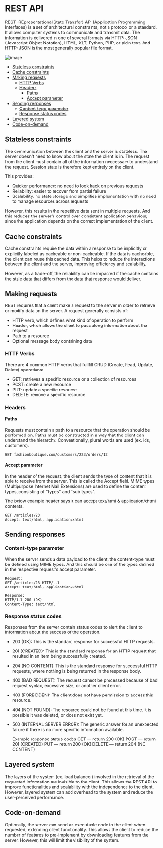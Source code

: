 # REST API
REST (REpresentational State Transfer) API (Application Programming Interfaces) is a set of architectural constraints, not a protocol or a standard.
It allows computer systems to communicate and transmit data. The information is delivered in one of several formats via
HTTP: JSON (Javascript Object Notation), HTML, XLT, Python, PHP, or plain text. And HTTP: JSON is the most generally popular file format.

![image](https://user-images.githubusercontent.com/46085656/177357787-e70ef31f-5135-45ee-87b0-073d548e7ba6.png)

- [Stateless constraints](#stateless-constraints)
- [Cache constraints](#cache-constraints)
- [Making requests](#making-requests)
  - [HTTP Verbs](#http-verbs)
  - [Headers](#headers)
    - [Paths](#paths)
    - [Accept parameter](#accept-parameter)
- [Sending responses](#sending-responses)
  - [Content-type parameter](#content-type-parameter)
  - [Response status codes](#response-status-codes)
- [Layered system](#layered-system)
- [Code-on-demand](#code-on-demand)

## Stateless constraints
The communication between the client and the server is stateless. The server doesn't need to know about the state the client is in.
The request from the client must contain all of the information neccessary to understand the request. Session state is therefore kept entirely on the client.

This provides:
- Quicker performance: no need to look back on previous requests
- Reliability: easier to recover from partial failure
- Scalability: no state storage and simplifies implementation with no need to manage resources across requests

However, this results in the repetitive data sent in multiple requests. And this reduces the server's control over consistent application behaviour, since
the application depends on the correct implementation of the client.

## Cache constraints
Cache constraints require the data within a response to be implicitly or explicitly labeled as cacheable or non-cacheable. If the data is cacheable, 
the client can reuse this cached data. This helps to reduce the interactions between the client and the server, improving efficiency and scalability. 

However, as a trade-off, the reliability can be impacted if the cache contains the stale data that differs from the data that response would deliver.

## Making requests
REST requires that a client make a request to the server in order to retrieve or modify data on the server. A request generally consists of:
- HTTP verb, which defines what kind of operation to perform
- Header, which allows the client to pass along information about the request
- Path to a resource
- Optional message body containing data

### HTTP Verbs
There are 4 common HTTP verbs that fullfill CRUD (Create, Read, Update, Delete) operations:
- GET: retrieves a specific resource or a collection of resources
- POST: create a new resource
- PUT: update a specific resource
- DELETE: remove a specific resource

### Headers
#### Paths
Requests must contain a path to a resource that the operation should be performed on. Paths must be constructed in a way that the client can
understand the hierarchy. Conventionally, plural words are used (ex. ids, customers).

    GET fashionboutique.com/customers/223/orders/12
    
#### Accept parameter
In the header of the request, the client sends the type of content that it is able to receive from the server. This is called the Accept field.
MIME types (Multipurpose Internet Mail Extensions) are used to define the content types, consisting of "types" and "sub types".

The below example header says it can accept text/html & application/xhtml contents.

    GET /articles/23
    Accept: text/html, application/xhtml
    


## Sending responses
### Content-type parameter
When the server sends a data payload to the client, the content-type must be defined using MIME types. And this should be one of the types
defined in the respective request's accept parameter.

    Request:
    GET /articles/23 HTTP/1.1
    Accept: text/html, application/xhtml
    
    Response:
    HTTP/1.1 200 (OK)
    Content-Type: text/html
    
### Response status codes
Responses from the server contain status codes to alert the client to information about the success of the operation.

- 200 (OK): This is the standard response for successful HTTP requests.
- 201 (CREATED): This is the standard response for an HTTP request that resulted in an item being successfully created.
- 204 (NO CONTENT): This is the standard response for successful HTTP requests, where nothing is being returned in the response body.
- 400 (BAD REQUEST): The request cannot be processed because of bad request syntax, excessive size, or another client error.
- 403 (FORBIDDEN): The client does not have permission to access this resource.
- 404 (NOT FOUND): The resource could not be found at this time. It is possible it was deleted, or does not exist yet.
- 500 (INTERNAL SERVER ERROR): The generic answer for an unexpected failure if there is no more specific information available.

    Example response status codes
    GET — return 200 (OK)
    POST — return 201 (CREATED)
    PUT — return 200 (OK)
    DELETE — return 204 (NO CONTENT)
    
## Layered system
The layers of the system (ex. load balancer) involved in the retrieval of the requested information are invisible to the client.
This allows the REST API to improve functionalities and scalability with the independence to the client. However, layered system can add overhead to the
system and reduce the user-perceived performance.

## Code-on-demand
Optionally, the server can send an executable code to the client when requested, extending client functionality. 
This allows the client to reduce the number of features to pre-implement by downloading features from the server. However, this will limit the visibility 
of the system.

